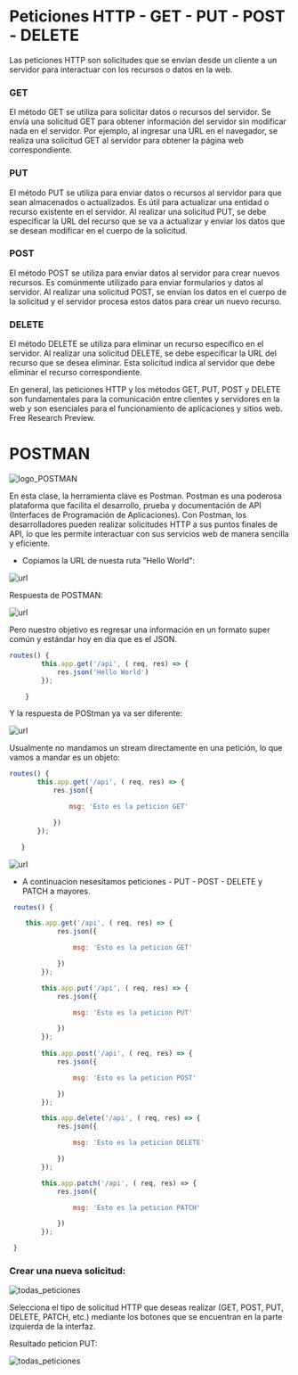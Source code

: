 # Peticiones HTTP - GET - PUT - POST - DELETE

Las peticiones HTTP son solicitudes que se envían desde un cliente a un servidor para interactuar con los recursos o datos en la web. 

### GET

 El método GET se utiliza para solicitar datos o recursos del servidor. Se envía una solicitud GET para obtener información del servidor sin modificar nada en el servidor. Por ejemplo, al ingresar una URL en el navegador, se realiza una solicitud GET al servidor para obtener la página web correspondiente.

### PUT
    
El método PUT se utiliza para enviar datos o recursos al servidor para que sean almacenados o actualizados. Es útil para actualizar una entidad o recurso existente en el servidor. Al realizar una solicitud PUT, se debe especificar la URL del recurso que se va a actualizar y enviar los datos que se desean modificar en el cuerpo de la solicitud.

### POST

 El método POST se utiliza para enviar datos al servidor para crear nuevos recursos. Es comúnmente utilizado para enviar formularios y datos al servidor. Al realizar una solicitud POST, se envían los datos en el cuerpo de la solicitud y el servidor procesa estos datos para crear un nuevo recurso.

### DELETE

 El método DELETE se utiliza para eliminar un recurso específico en el servidor. Al realizar una solicitud DELETE, se debe especificar la URL del recurso que se desea eliminar. Esta solicitud indica al servidor que debe eliminar el recurso correspondiente.



En general, las peticiones HTTP y los métodos GET, PUT, POST y DELETE son fundamentales para la comunicación entre clientes y servidores en la web y son esenciales para el funcionamiento de aplicaciones y sitios web.
Free Research Preview. 

# POSTMAN
![logo_POSTMAN](https://static1.makeuseofimages.com/wordpress/wp-content/uploads/2023/03/postman-logo-image.jpg)

En esta clase, la herramienta clave es Postman. Postman es una poderosa plataforma que facilita el desarrollo, prueba y documentación de API (Interfaces de Programación de Aplicaciones). Con Postman, los desarrolladores pueden realizar solicitudes HTTP a sus puntos finales de API, lo que les permite interactuar con sus servicios web de manera sencilla y eficiente.

+ Copiamos la URL de nuesta ruta "Hello World":

![url](/img/URL_Hello_World.png)

Respuesta de POSTMAN:

![url](/img/respuesta_POSTMAN_1.png)

Pero nuestro objetivo es regresar una información en un formato super común y estándar hoy en día que es el JSON.

```javascript
routes() {
        this.app.get('/api', ( req, res) => {
            res.json('Hello World')
        });

    }
```
 Y la respuesta de POStman ya va ser diferente:

 ![url](/img/respuesta_POSTMAN_2.png)

 Usualmente no mandamos un stream directamente en una petición, lo que vamos a mandar es un objeto:

 ```javascript
 routes() {
        this.app.get('/api', ( req, res) => {
            res.json({

                msg: 'Esto es la peticion GET'

            })
        });

    }
 ```
 ![url](/img/respuesta_POSTMAN_peticionGet.png)


+ A continuacion nesesitamos peticiones  - PUT - POST - DELETE y PATCH a mayores.

```javascript
 routes() {

    this.app.get('/api', ( req, res) => {
            res.json({

                msg: 'Esto es la peticion GET'

            })
        });

        this.app.put('/api', ( req, res) => {
            res.json({

                msg: 'Esto es la peticion PUT'

            })
        });
   
        this.app.post('/api', ( req, res) => {
            res.json({

                msg: 'Esto es la peticion POST'

            })
        });

        this.app.delete('/api', ( req, res) => {
            res.json({

                msg: 'Esto es la peticion DELETE'

            })
        });

        this.app.patch('/api', ( req, res) => {
            res.json({

                msg: 'Esto es la peticion PATCH'

            })
        });

 }
 ```

 ### Crear una nueva solicitud: 

 ![todas_peticiones](/img/todas_peticiones.png)

 Selecciona el tipo de solicitud HTTP que deseas realizar (GET, POST, PUT, DELETE, PATCH, etc.) mediante los botones que se encuentran en la parte izquierda de la interfaz.


Resultado peticion PUT:

 ![todas_peticiones](/img/peticion_put.png)


